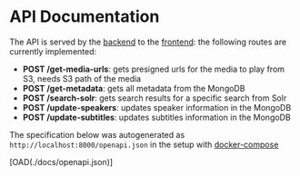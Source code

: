 # API Documentation

The API is served by the [backend](dataloader.md#start-api-server) to the [frontend](webui.md):
the following routes are currently implemented:

- **POST /get-media-urls**: gets presigned urls for the media to play from S3, needs S3 path of the media
- **POST /get-metadata**: gets all metadata from the MongoDB
- **POST /search-solr**: gets search results for a specific search from Solr
- **POST /update-speakers**: updates speaker information in the MongoDB
- **POST /update-subtitles**: updates subtitles information in the MongoDB

The specification below was autogenerated as `http://localhost:8000/openapi.json` in the setup with [docker-compose](../install/compose.md)

[OAD(./docs/openapi.json)]